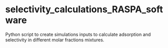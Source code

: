 # selectivity_calculations_RASPA_software
Python script to create simulations inputs to calculate adsorption and selectivity in different molar fractions mixtures.
